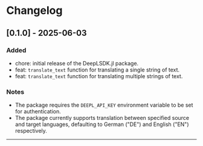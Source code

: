 # Changelog

 
## [0.1.0] - 2025-06-03
 
### Added
- chore: initial release of the DeepLSDK.jl package.
- feat: `translate_text` function for translating a single string of text.
- feat: `translate_text` function for translating multiple strings of text.

### Notes
- The package requires the `DEEPL_API_KEY` environment variable to be set for authentication.
- The package currently supports translation between specified source and target languages, defaulting to German ("DE") and English ("EN") respectively.
********